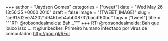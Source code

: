 
+++
author = "Jaydson Gomes"
categories = ["tweet"]
date = "Wed May 26 13:56:35 +0000 2010"
draft = false
image = "{TWEET_IMAGE}"
slug = "ce917d2ee742021d946beb4abb08732bacdf60bc"
tags = ["tweet"]
title = """RT: @robsondealmeida: Bah..."""
+++
RT: @robsondealmeida: Bah que louco isso ... rt @iuribecker: Primeiro humano infectado por vírus de computador: http://goo.gl/RFor
